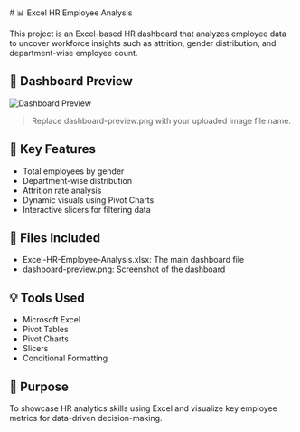 \# 📊 Excel HR Employee Analysis

This project is an Excel-based HR dashboard that analyzes employee data to uncover workforce insights such as attrition, gender distribution, and department-wise employee count.

## 📸 Dashboard Preview

![Dashboard Preview](HR-Employee_Analysis.png)

> Replace dashboard-preview.png with your uploaded image file name.

## 📝 Key Features

- Total employees by gender
- Department-wise distribution
- Attrition rate analysis
- Dynamic visuals using Pivot Charts
- Interactive slicers for filtering data

## 📁 Files Included

- Excel-HR-Employee-Analysis.xlsx: The main dashboard file
- dashboard-preview.png: Screenshot of the dashboard

## 💡 Tools Used

- Microsoft Excel
- Pivot Tables
- Pivot Charts
- Slicers
- Conditional Formatting

## 📌 Purpose

To showcase HR analytics skills using Excel and visualize key employee metrics for data-driven decision-making.
